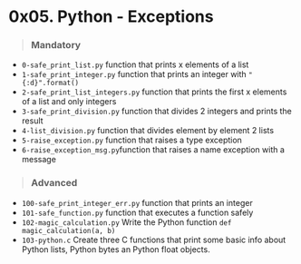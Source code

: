 # 0x05. Python - Exceptions
  > ### Mandatory
  - ```0-safe_print_list.py``` function that prints x elements of a list
  - ```1-safe_print_integer.py``` function that prints an integer with ```"{:d}".format()```
  - ```2-safe_print_list_integers.py``` function that prints the first x elements of a list and only integers
  - ```3-safe_print_division.py``` function that divides 2 integers and prints the result
  - ```4-list_division.py``` function that divides element by element 2 lists
  - ```5-raise_exception.py``` function that raises a type exception
  - ```6-raise_exception_msg.py```function that raises a name exception with a message
> ### Advanced 
- ```100-safe_print_integer_err.py```  function that prints an integer
- ```101-safe_function.py```  function that executes a function safely
- ```102-magic_calculation.py```  Write the Python function ```def magic_calculation(a, b)```
- ```103-python.c```  Create three C functions that print some basic info about Python lists, Python bytes an Python float objects.


